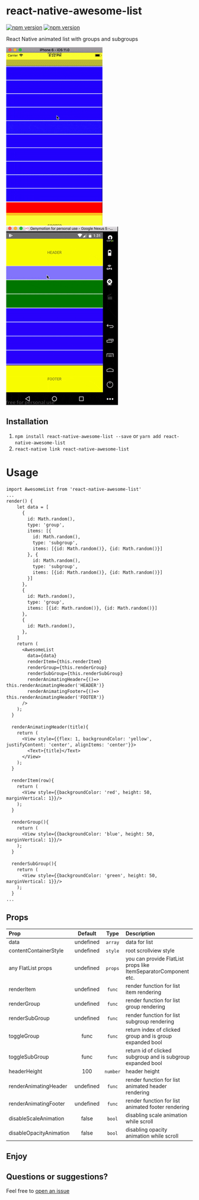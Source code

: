 # react-native-awesome-list
[![npm version](http://img.shields.io/npm/v/react-native-awesome-list.svg?style=flat-square)](https://npmjs.org/package/react-native-awesome-list "View this project on npm")
[![npm version](http://img.shields.io/npm/dm/react-native-awesome-list.svg?style=flat-square)](https://npmjs.org/package/react-native-awesome-list "View this project on npm")

React Native animated list with groups and subgroups

![](./src/AwesomeListIos.gif)
![](./src/AwesomeListAndroid.gif)
## Installation
1. `npm install react-native-awesome-list --save` or `yarn add react-native-awesome-list`
2. `react-native link react-native-awesome-list`

# Usage
```
import AwesomeList from 'react-native-awesome-list'
...
render() {
    let data = [
      {
        id: Math.random(),
        type: 'group',
        items: [{
          id: Math.random(),
          type: 'subgroup',
          items: [{id: Math.random()}, {id: Math.random()}]
        }, {
          id: Math.random(),
          type: 'subgroup',
          items: [{id: Math.random()}, {id: Math.random()}]
        }]
      },
      {
        id: Math.random(),
        type: 'group',
        items: [{id: Math.random()}, {id: Math.random()}]
      },
      {
        id: Math.random(),
      },
    ]
    return (
      <AwesomeList
        data={data}
        renderItem={this.renderItem}
        renderGroup={this.renderGroup}
        renderSubGroup={this.renderSubGroup}
        renderAnimatingHeader={()=> this.renderAnimatingHeader('HEADER')}
        renderAnimatingFooter={()=> this.renderAnimatingHeader('FOOTER')}
      />
    );
  }

  renderAnimatingHeader(title){
    return (
      <View style={{flex: 1, backgroundColor: 'yellow', justifyContent: 'center', alignItems: 'center'}}>
        <Text>{title}</Text>
      </View>
    );
  }

  renderItem(row){
    return (
      <View style={{backgroundColor: 'red', height: 50, marginVertical: 1}}/>
    );
  }

  renderGroup(){
    return (
      <View style={{backgroundColor: 'blue', height: 50, marginVertical: 1}}/>
    );
  }
  
  renderSubGroup(){
    return (
      <View style={{backgroundColor: 'green', height: 50, marginVertical: 1}}/>
    );
  }
...
```
## Props

| Prop  | Default  | Type | Description |
| :------------ |:---------------:| :---------------:| :-----|
| data | undefined | `array` | data for list |
| contentContainerStyle | undefined | `style` | root scrollview style |
| any FlatList props | undefined | `props` | you can provide FlatList props like ItemSeparatorComponent etc. |
| renderItem | undefined | `func` | render function for list item rendering |
| renderGroup | undefined | `func` | render function for list group rendering |
| renderSubGroup | undefined | `func` | render function for list subgroup rendering |
| toggleGroup | func | `func` | return index of clicked group and is group expanded bool|
| toggleSubGroup | func | `func` | return id of clicked subgroup and is subgroup expanded bool |
| headerHeight | 100 | `number` | header height |
| renderAnimatingHeader | undefined | `func` | render function for list animated header rendering |
| renderAnimatingFooter | undefined | `func` | render function for list animated footer rendering |
| disableScaleAnimation | false | `bool` | disabling scale animation while scroll |
| disableOpacityAnimation | false | `bool` | disabling opacity animation while scroll |


## Enjoy

## Questions or suggestions?

Feel free to [open an issue](https://github.com/ArtemKosiakevych/react-native-awesome-list/issues)


